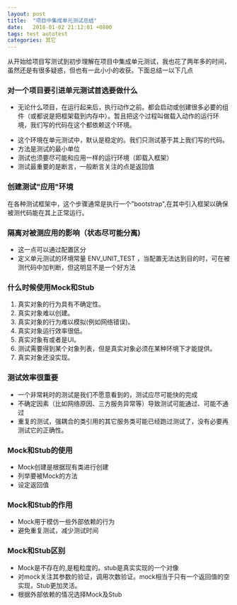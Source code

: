 ```yaml
---
layout: post
title:  "项目中集成单元测试总结"
date:   2018-01-02 21:12:01 +0800
tags: test autotest
categories: 其它
---
```


从开始给项目写测试到初步理解在项目中集成单元测试，我也花了两年多的时间，虽然还是有很多疑惑，但也有一此小小的收获。下面总结一以下几点

<!--break-->

### 对一个项目要引进单元测试首选要做什么

* 无论什么项目，在运行起来后，执行动作之前。都会启动或创建很多必要的组件（或都说是把框架载到内存中）。暂且把这个过程叫做载入动作的运行环境，我们写的代码在这个都依赖这个环境。
- 这个环境在单元测试中，默认是稳定的。我们只测试基于其上我们写的代码。
- 方法是测试的最小单位
- 测试也须要尽可能和应用一样的运行环境（即载入框架）
- 测试最重要的是断言，一般断言关注的点是返回值

### 创建测试"应用"环境

在各种测试框架中，这个步骤通常是执行一个"bootstrap",在其中引入框架以确保被测代码能在其上正常运行。

### 隔离对被测应用的影响（状态尽可能分离)

- 这一点可以通过配置区分
- 定义单元测试的环境常量 ENV_UNIT_TEST ，当配置无法达到目的时，可在被测代码中加判断，但这明显不是一个好方法


### 什么时候使用Mock和Stub

 1. 真实对象的行为具有不确定性。
 2. 真实对象难以创建。
 3. 真实对象的行为难以模拟(例如网络错误)。
 4. 真实对象运行效率很低。
 5. 真实对象有或者是UI。
 6. 测试需要得到某个对象列表，但是真实对象必须在某种环境下才能提供。
 7. 真实对象还没实现。

### 测试效率很重要

- 一个非常耗时的测试是我们不愿意看到的，测试应尽可能快的完成
- 不确定因素（比如网络原因、三方服务异常等）导致测试可能通过、可能不通过
- 重复的测试，强耦合的类引用的其它服务类可能已经跑过测试了，没有必要再测试它的正确性。

### Mock和Stub的使用

- Mock创建是根据现有类进行创建
- 列举要被Mock的方法
- 设定返回值

### Mock和Stub的作用

- Mock用于模仿一些外部依赖的行为
- 避免重复测试，减少测试时间

### Mock和Stub区别

- Mock是不存在的,是粗粒度的。stub是真实实现的一个对像
- 对mock关注其参数的验证，调用次数验证。mock相当于只有一个返回值的空实现，Stub更加灵活。
- 根据外部依赖的情况选择Mock及Stub

